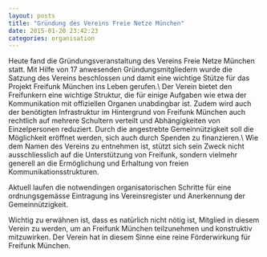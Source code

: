 ```yaml
---
layout: posts
title: "Gründung des Vereins Freie Netze München"
date: 2015-01-20 23:42:23
categories: organisation
---
```


Heute fand die Gründungsveranstaltung des Vereins Freie Netze München statt.
Mit Hilfe von 17 anwesenden Gründungsmitgliedern wurde die Satzung des Vereins
beschlossen und damit eine wichtige Stütze für das Projekt Freifunk
München ins Leben gerufen.\\
Der Verein bietet den Freifunkern eine wichtige Struktur, die für einige
Aufgaben wie etwa der Kommunikation mit offiziellen Organen unabdingbar ist.
Zudem wird auch der benötigten Infrastruktur im Hintergrund von Freifunk
München auch rechtlich auf mehrere Schultern verteilt und Abhängigkeiten
von Einzelpersonen reduziert.
Durch die angestrebte Gemeinnützigkeit soll die Möglichkeit eröffnet werden,
sich auch durch Spenden zu finanzieren.\\
Wie dem Namen des Vereins zu entnehmen ist, stützt sich sein Zweck nicht
ausschliesslich auf die Unterstützung von Freifunk, sondern vielmehr
generell an die Ermöglichung und Erhaltung von freien Kommunikationsstrukturen.

Aktuell laufen die notwendingen organisatorischen Schritte für eine
ordnungsgemässe Eintragung ins Vereinsregister und Anerkennung der
Gemeinnützigkeit.

Wichtig zu erwähnen ist, dass es natürlich nicht nötig ist,
Mitglied in diesem Verein zu werden, um an Freifunk München teilzunehmen und
konstruktiv mitzuwirken. Der Verein hat in diesem Sinne eine reine Förderwirkung
für Freifunk München.
